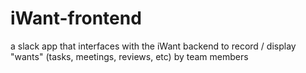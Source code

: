 # iWant-frontend
 a slack app that interfaces with the iWant backend to record / display "wants" (tasks, meetings, reviews, etc) by team members

